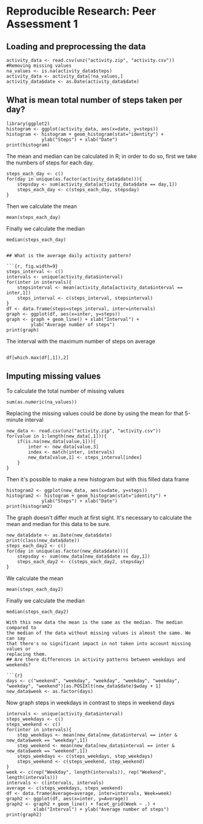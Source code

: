 # Reproducible Research: Peer Assessment 1


## Loading and preprocessing the data
```{r}
activity_data <- read.csv(unz("activity.zip", "activity.csv"))
#Removing missing values
na_values <- is.na(activity_data$steps)
activity_data <- activity_data[!na_values,]
activity_data$date <- as.Date(activity_data$date)
```

## What is mean total number of steps taken per day?
```{r, fig.width=9}
library(ggplot2)
histogram <- ggplot(activity_data, aes(x=date, y=steps))
histogram <- histogram + geom_histogram(stat="identity") +
             ylab("Steps") + xlab("Date")
print(histogram)
```

The mean and median can be calculated in R; in order to do so, first we take the numbers of steps for each day.

```{r}
steps_each_day <- c()
for(day in unique(as.factor(activity_data$date))){
    stepsday <- sum(activity_data[activity_data$date == day,1])
    steps_each_day <- c(steps_each_day, stepsday)
}
```

Then we calculate the mean
```{r}
mean(steps_each_day)
```
Finally we calculate the median
```{r}
median(steps_each_day)
```
```

## What is the average daily activity pattern?

```{r, fig.width=9}
steps_interval <- c()
intervals <- unique(activity_data$interval)
for(inter in intervals){
    stepsinterval <- mean(activity_data[activity_data$interval == inter,1])
    steps_interval <- c(steps_interval, stepsinterval)
}
df <- data.frame(steps=steps_interval, inter=intervals)
graph <- ggplot(df, aes(x=inter, y=steps))
graph <- graph + geom_line() + xlab("Interval") +
         ylab("Average number of steps")
print(graph)
```

The interval with the maximum number of steps on average

```{r}

df[which.max(df[,1]),2]

```

## Imputing missing values

To calculate the total number of missing values

```{r}
sum(as.numeric(na_values))
```

Replacing the missing values could be done by using the mean for that 5-minute interval

```{r}
new_data <- read.csv(unz("activity.zip", "activity.csv"))
for(value in 1:length(new_data[,1])){
    if(is.na(new_data[value,1])){
        inter <- new_data[value,3]
        index <- match(inter, intervals)
        new_data[value,1] <- steps_interval[index]
    }
}
```

Then it's possible to make a new histogram but with this filled data frame

```{r, fig.width=9}
histogram2 <- ggplot(new_data, aes(x=date, y=steps))
histogram2 <- histogram + geom_histogram(stat="identity") +
             ylab("Steps") + xlab("Date")
print(histogram2)
```

The graph doesn't differ much at first sight. It's necessary to calculate the
mean and median for this data to be sure.

```{r}
new_data$date <- as.Date(new_data$date)
print(class(new_data$date))
steps_each_day2 <- c()
for(day in unique(as.factor(new_data$date))){
    stepsday <- sum(new_data[new_data$date == day,1])
    steps_each_day2 <- c(steps_each_day2, stepsday)
}
```

We calculate the mean
```{r}
mean(steps_each_day2)
```
Finally we calculate the median
```{r}
median(steps_each_day2)
```
```
With this new data the mean is the same as the median. The median compared to
the median of the data without missing values is almost the same. We can say
that there's no significant impact in not taken into account missing values or
replacing them.
## Are there differences in activity patterns between weekdays and weekends?

```{r}
days <- c("weekend", "weekday", "weekday", "weekday", "weekday", "weekday", "weekend")[as.POSIXlt(new_data$date)$wday + 1]
new_data$week <- as.factor(days)
```

Now graph steps in weekdays in contrast to steps in weekend days

```{r, fig.width=9}
intervals <- unique(activity_data$interval)
steps_weekdays <- c()
steps_weekend <- c()
for(inter in intervals){
    step_weekdays <- mean(new_data[new_data$interval == inter & new_data$week == "weekday",1])
    step_weekend <- mean(new_data[new_data$interval == inter & new_data$week == "weekend",1])
    steps_weekdays <- c(steps_weekdays, step_weekdays)
    steps_weekend <- c(steps_weekend, step_weekend)
}
week <- c(rep("Weekday", length(intervals)), rep("Weekend", length(intervals)))
intervals <- c(intervals, intervals)
average <- c(steps_weekdays, steps_weekend)
df <- data.frame(Average=average, inter=intervals, Week=week)
graph2 <- ggplot(df, aes(x=inter, y=Average))
graph2 <- graph2 + geom_line() + facet_grid(Week ~ .) +
          xlab("Interval") + ylab("Average number of steps")
print(graph2)
```
